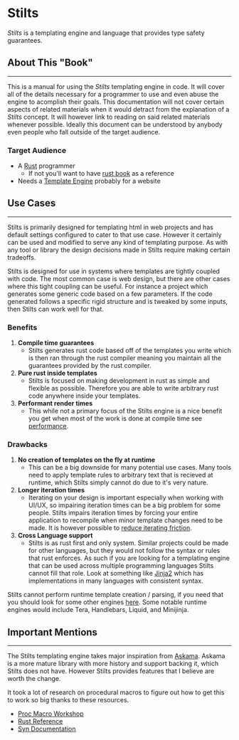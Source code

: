 # Stilts

_Stilts_ is a templating engine and language that provides type safety guarantees.

## About This "Book"
---

This is a manual for using the _Stilts_ templating engine in code.
It will cover all of the details necessary for a programmer to use and even
abuse the engine to acomplish their goals. This documentation will not cover
certain aspects of related materials when it would detract from the explanation
of a _Stilts_ concept. It will however link to reading on said related materials
whenever possible. Ideally this document can be understood by anybody even people who
fall outside of the target audience.

### Target Audience
- A [Rust](https://www.rust-lang.org/) programmer
  - If not you'll want to have [rust book](https://doc.rust-lang.org/stable/book/) as a reference
- Needs a [Template Engine](https://en.wikipedia.org/wiki/Template_processor) probably for a website

## Use Cases
---

Stilts is primarily designed for templating html in web projects and has default settings
configured to cater to that use case. However it certainly can be used and modified to
serve any kind of templating purpose. As with any tool or library the design decisions
made in Stilts require making certain tradeoffs.

Stilts is designed for use in systems where templates are tightly coupled with code.
The most common case is web design, but there are other cases where this tight coupling
can be useful. For instance a project which generates some generic code based on a few
parameters. If the code generated follows a specific rigid structure and is tweaked
by some inputs, then Stilts can work well for that.

### Benefits

1. **Compile time guarantees**
   - Stilts generates rust code based off of the templates you write which
     is then ran through the rust compiler meaning you maintain all the guarantees
     provided by the rust compiler.
2. **Pure rust inside templates**
   - Stilts is focused on making development in rust as simple and flexible as possible.
     Therefore you are able to write arbitrary rust code anywhere inside your templates.
3. **Performant render times**
   - This while not a primary focus of the Stilts engine is a nice benefit you
     get when most of the work is done at compile time see [performance]().

### Drawbacks

1. **No creation of templates on the fly at runtime**
   - This can be a big downside for many potential use cases. Many tools need to apply
     template rules to arbitrary text that is recieved at runtime, which Stilts
     simply cannot do due to it's very nature.
2. **Longer iteration times**
   - Iterating on your design is important especially when working with UI/UX, so impairing
     iteration times can be a big problem for some people. Stilts impairs iteration
     times by forcing your entire application to recompile when minor template changes
     need to be made. It is however possible to [reduce iterating friction](./design_iteration.md).
3. **Cross Language support**
   - Stilts is as rust first and only system. Similar projects could be made for other
     languages, but they would not follow the syntax or rules that rust enforces.
     As such if you are looking for a templating engine that can be used across multiple
     programming languages Stilts cannot fill that role. Look at something like
     [Jinja2](https://jinja.palletsprojects.com) 
     which has implementations in many languages with consistent syntax.

Stilts cannot perform runtime template creation / parsing, if you need that
you should look for some other engines [here](https://www.arewewebyet.org/topics/templating/).
Some notable runtime engines would include Tera, Handlebars, Liquid, and Minijinja.

## Important Mentions
---

The Stilts templating engine takes major inspiration from
[Askama](https://github.com/djc/askama). Askama is a more mature 
library with more history and support backing it, which Stilts does not have.
However Stilts provides features that I believe are worth the change.

It took a lot of research on procedural macros to figure out
how to get this to work so big thanks to these resources.
- [Proc Macro Workshop](https://github.com/dtolnay/proc-macro-workshop)
- [Rust Reference](https://doc.rust-lang.org/reference/procedural-macros.html)
- [Syn Documentation](https://docs.rs/syn/latest/syn/)
